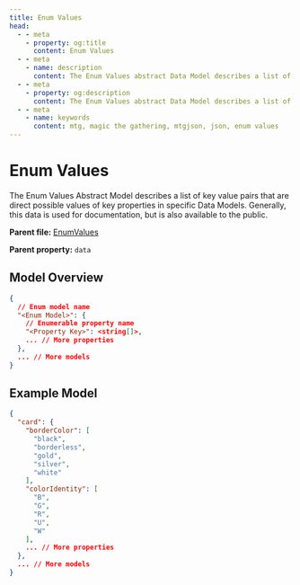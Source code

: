 ```yaml
---
title: Enum Values
head:
  - - meta
    - property: og:title
      content: Enum Values
  - - meta
    - name: description
      content: The Enum Values abstract Data Model describes a list of key value pairs that are direct possible values of key properties in specific Data Models.
  - - meta
    - property: og:description
      content: The Enum Values abstract Data Model describes a list of key value pairs that are direct possible values of key properties in specific Data Models.
  - - meta
    - name: keywords
      content: mtg, magic the gathering, mtgjson, json, enum values
---
```


# Enum Values

The Enum Values Abstract Model describes a list of key value pairs that are direct possible values of key properties in specific Data Models. Generally, this data is used for documentation, but is also available to the public.

**Parent file:** [EnumValues](/downloads/all-files/#enumvalues)  

**Parent property:** `data`

## Model Overview

```json
{
  // Enum model name
  "<Enum Model>": {
    // Enumerable property name
    "<Property Key>": <string[]>,
    ... // More properties
  },
  ... // More models
}
```

## Example Model

```json
{
  "card": {
    "borderColor": [
      "black",
      "borderless",
      "gold",
      "silver",
      "white"
    ],
    "colorIdentity": [
      "B",
      "G",
      "R",
      "U",
      "W"
    ],
    ... // More properties
  },
  ... // More models
}
```
